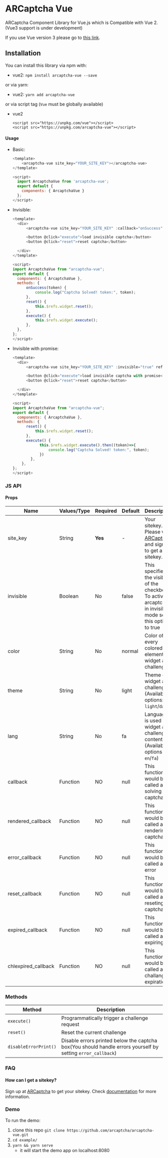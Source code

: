 # ARCaptcha Vue

ARCaptcha Component Library for Vue.js which is Compatible with Vue 2. (Vue3 support is under development)

If you use Vue version 3 please go to [this link](https://github.com/arcaptcha/arcaptcha-vue3).

## Installation

You can install this library via npm with:

- vue2: `npm install arcaptcha-vue --save`

or via yarn:

- vue2: `yarn add arcaptcha-vue`

or via script tag (`Vue` must be globally available)

- vue2
  ```
  <script src="https://unpkg.com/vue"></script>
  <script src="https://unpkg.com/arcaptcha-vue"></script>
  ```

#### Usage

- Basic:

  ```javascript
  <template>
      <arcaptcha-vue site_key="YOUR_SITE_KEY"></arcaptcha-vue>
  </template>

  <script>
    import ArcaptchaVue from 'arcaptcha-vue';
    export default {
      components: { ArcaptchaVue }
    };
  </script>
  ```

- Invisible:

  ```javascript
  <template>
    <div>
        <arcaptcha-vue site_key="YOUR_SITE_KEY" :callback="onSuccess" :invisible="true" ref="widget"></arcaptcha-vue>

        <button @click="execute">load invisible captcha</button>
        <button @click="reset">reset captcha</button>

    </div>
  </template>

  <script>
  import ArcaptchaVue from "arcaptcha-vue";
  export default {
    components: { ArcaptchaVue },
    methods: {
        onSuccess(token) {
            console.log("Captcha Solved! token:", token);
        },
        reset() {
            this.$refs.widget.reset();
        },
        execute() {
            this.$refs.widget.execute();
        },
    },
  };
  </script>
  ```

- Invisible with promise:

  ```javascript
  <template>
    <div>
        <arcaptcha-vue site_key="YOUR_SITE_KEY" :invisible="true" ref="widget"></arcaptcha-vue>

        <button @click="execute">load invisible captcha with promise</button>
        <button @click="reset">reset captcha</button>

    </div>
  </template>

  <script>
  import ArcaptchaVue from "arcaptcha-vue";
  export default {
    components: { ArcaptchaVue },
    methods: {
        reset() {
            this.$refs.widget.reset();
        },
        execute() {
              this.$refs.widget.execute().then((token)=>{
                  console.log("Captcha Solved! token:", token);
              })
          },
      },
  };
  </script>
  ```

### JS API

#### Props

| Name                | Values/Type | Required | Default | Description                                                                                                    |
| ------------------- | ----------- | -------- | ------- | -------------------------------------------------------------------------------------------------------------- |
| site_key            | String      | **Yes**  | -       | Your sitekey. Please visit [ARCaptcha](https://arcaptcha.ir) and sign up to get a sitekey.                     |
| invisible           | Boolean     | No       | false   | This specifies the visibility of the checkbox. To activate arcaptcha in invisible mode set this option to true |
| color               | String      | No       | normal  | Color of every colored element in widget and challenge.                                                        |
| theme               | String      | No       | light   | Theme of widget and challenge.(Available options: `light`/`dark`)                                              |
| lang                | String      | No       | fa      | Language is used in widget and challenge contents.(Available options : `en`/`fa`)                              |
| callback            | Function    | NO       | null    | This function would be called after solving captcha                                                            |
| rendered_callback   | Function    | NO       | null    | This function would be called after rendering captcha                                                          |
| error_callback      | Function    | NO       | null    | This function would be called after error                                                                      |
| reset_callback      | Function    | NO       | null    | This function would be called after reseting captcha                                                           |
| expired_callback    | Function    | NO       | null    | This function would be called after expiring                                                                   |
| chlexpired_callback | Function    | NO       | null    | This function would be called after challange expiration                                                       |

### Methods

| Method                | Description                                                                                                 |
| --------------------- | ----------------------------------------------------------------------------------------------------------- |
| `execute()`           | Programmatically trigger a challenge request                                                                |
| `reset()`             | Reset the current challenge                                                                                 |
| `disableErrorPrint()` | Disable errors printed below the captcha box(You should handle errors yourself by setting `error_callback`) |

### FAQ

#### How can I get a sitekey?

Sign up at [ARCaptcha](https://arcaptcha.ir) to get your sitekey. Check [documentation](https://docs.arcaptcha.ir) for more information.

### Demo

To run the demo:

1. clone this repo `git clone https://github.com/arcaptcha/arcaptcha-vue.git`
2. `cd example/`
3. `yarn && yarn serve`
   - it will start the demo app on localhost:8080
